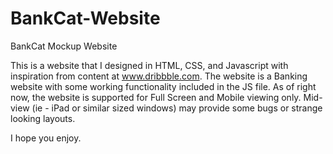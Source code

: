 # BankCat-Website
BankCat Mockup Website


This is a website that I designed in HTML, CSS, and Javascript with inspiration from content at www.dribbble.com. The website is a Banking website with some working functionality included in the JS file. As of right now, the website is supported for Full Screen and Mobile viewing only. Mid-view (ie - iPad or similar sized windows) may provide some bugs or strange looking layouts. 

I hope you enjoy. 
